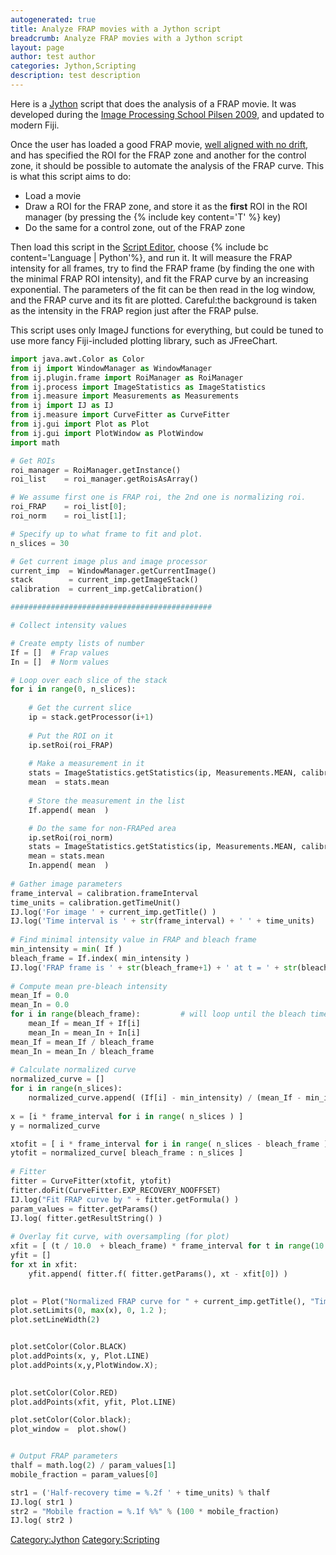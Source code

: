 ```yaml
---
autogenerated: true
title: Analyze FRAP movies with a Jython script
breadcrumb: Analyze FRAP movies with a Jython script
layout: page
author: test author
categories: Jython,Scripting
description: test description
---
```


Here is a [Jython](_Category_Jython "wikilink") script that does the analysis of a FRAP movie. It was developed during the [Image Processing School Pilsen 2009](Image_Processing_School_Pilsen_2009 "wikilink"), and updated to modern Fiji.

Once the user has loaded a good FRAP movie, [well aligned with no drift](Correcting_drift_in_FRAP_experiments‎ "wikilink"), and has specified the ROI for the FRAP zone and another for the control zone, it should be possible to automate the analysis of the FRAP curve. This is what this script aims to do:

  - Load a movie
  - Draw a ROI for the FRAP zone, and store it as the **first** ROI in the ROI manager (by pressing the {% include key content='T' %} key)
  - Do the same for a control zone, out of the FRAP zone

Then load this script in the [Script Editor](Script_Editor "wikilink"), choose {% include bc content='Language | Python'%}, and run it. It will measure the FRAP intensity for all frames, try to find the FRAP frame (by finding the one with the minimal FRAP ROI intensity), and fit the FRAP curve by an increasing exponential. The parameters of the fit can be then read in the log window, and the FRAP curve and its fit are plotted. Careful:the background is taken as the intensity in the FRAP region just after the FRAP pulse.

This script uses only ImageJ functions for everything, but could be tuned to use more fancy Fiji-included plotting library, such as JFreeChart.

``` python
import java.awt.Color as Color
from ij import WindowManager as WindowManager
from ij.plugin.frame import RoiManager as RoiManager
from ij.process import ImageStatistics as ImageStatistics
from ij.measure import Measurements as Measurements
from ij import IJ as IJ
from ij.measure import CurveFitter as CurveFitter
from ij.gui import Plot as Plot
from ij.gui import PlotWindow as PlotWindow
import math

# Get ROIs
roi_manager = RoiManager.getInstance()
roi_list    = roi_manager.getRoisAsArray()

# We assume first one is FRAP roi, the 2nd one is normalizing roi.
roi_FRAP    = roi_list[0];
roi_norm    = roi_list[1];

# Specify up to what frame to fit and plot.
n_slices = 30

# Get current image plus and image processor
current_imp  = WindowManager.getCurrentImage()
stack        = current_imp.getImageStack()
calibration  = current_imp.getCalibration()

#############################################

# Collect intensity values

# Create empty lists of number
If = []  # Frap values
In = []  # Norm values

# Loop over each slice of the stack
for i in range(0, n_slices):
 
    # Get the current slice 
    ip = stack.getProcessor(i+1)
 
    # Put the ROI on it
    ip.setRoi(roi_FRAP)
 
    # Make a measurement in it
    stats = ImageStatistics.getStatistics(ip, Measurements.MEAN, calibration);
    mean  = stats.mean
 
    # Store the measurement in the list
    If.append( mean  )

    # Do the same for non-FRAPed area
    ip.setRoi(roi_norm)
    stats = ImageStatistics.getStatistics(ip, Measurements.MEAN, calibration);
    mean = stats.mean
    In.append( mean  )
 
# Gather image parameters
frame_interval = calibration.frameInterval
time_units = calibration.getTimeUnit()
IJ.log('For image ' + current_imp.getTitle() )
IJ.log('Time interval is ' + str(frame_interval) + ' ' + time_units)
 
# Find minimal intensity value in FRAP and bleach frame
min_intensity = min( If )
bleach_frame = If.index( min_intensity )
IJ.log('FRAP frame is ' + str(bleach_frame+1) + ' at t = ' + str(bleach_frame * frame_interval) + ' ' + time_units )
 
# Compute mean pre-bleach intensity
mean_If = 0.0
mean_In = 0.0
for i in range(bleach_frame):         # will loop until the bleach time
    mean_If = mean_If + If[i]
    mean_In = mean_In + In[i]
mean_If = mean_If / bleach_frame
mean_In = mean_In / bleach_frame
 
# Calculate normalized curve
normalized_curve = []
for i in range(n_slices):
    normalized_curve.append( (If[i] - min_intensity) / (mean_If - min_intensity)   *   mean_In / In[i] )
    
x = [i * frame_interval for i in range( n_slices ) ] 
y = normalized_curve

xtofit = [ i * frame_interval for i in range( n_slices - bleach_frame ) ]
ytofit = normalized_curve[ bleach_frame : n_slices ]
 
# Fitter
fitter = CurveFitter(xtofit, ytofit)
fitter.doFit(CurveFitter.EXP_RECOVERY_NOOFFSET)
IJ.log("Fit FRAP curve by " + fitter.getFormula() )
param_values = fitter.getParams()
IJ.log( fitter.getResultString() )
 
# Overlay fit curve, with oversampling (for plot)
xfit = [ (t / 10.0  + bleach_frame) * frame_interval for t in range(10 * len(xtofit) ) ]
yfit = []
for xt in xfit:
    yfit.append( fitter.f( fitter.getParams(), xt - xfit[0]) )

 
plot = Plot("Normalized FRAP curve for " + current_imp.getTitle(), "Time ("+time_units+')', "NU", [], [])
plot.setLimits(0, max(x), 0, 1.2 );
plot.setLineWidth(2)


plot.setColor(Color.BLACK)
plot.addPoints(x, y, Plot.LINE)
plot.addPoints(x,y,PlotWindow.X);

 
plot.setColor(Color.RED)
plot.addPoints(xfit, yfit, Plot.LINE)

plot.setColor(Color.black);
plot_window =  plot.show()


# Output FRAP parameters
thalf = math.log(2) / param_values[1]
mobile_fraction = param_values[0]

str1 = ('Half-recovery time = %.2f ' + time_units) % thalf
IJ.log( str1 )
str2 = "Mobile fraction = %.1f %%" % (100 * mobile_fraction)
IJ.log( str2 )
```

[Category:Jython](Category_Jython "wikilink") [Category:Scripting](Category_Scripting "wikilink")
